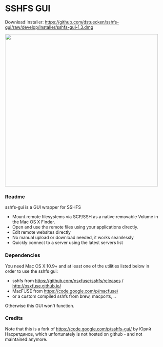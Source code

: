 SSHFS GUI
=========

Download Installer: https://github.com/dstuecken/sshfs-gui/raw/develop/Installer/sshfs-gui-1.3.dmg

<img src="https://raw.githubusercontent.com/dstuecken/sshfs-gui/develop/screenshot.png" width="500">

### Readme

sshfs-gui is a GUI wrapper for SSHFS

- Mount remote filesystems via SCP/SSH as a native removable Volume in the Mac OS X Finder.
- Open and use the remote files using your applications directly. 
- Edit remote websites directly
- No manual upload or download needed, it works seamlessly 
- Quickly connect to a server using the latest servers list

### Dependencies

You need Mac OS X 10.9+ and at least one of the utilities listed below in order to use the sshfs gui:

  - sshfs from https://github.com/osxfuse/sshfs/releases / http://osxfuse.github.io/
  - MacFUSE from https://code.google.com/p/macfuse/
  - or a custom compiled sshfs from brew, macports, ..

Otherwise this GUI won't function.

### Credits 

Note that this is a fork of https://code.google.com/p/sshfs-gui/ by Юрий Насретдинов, which unfortunately is not hosted on github - and not maintained anymore.
